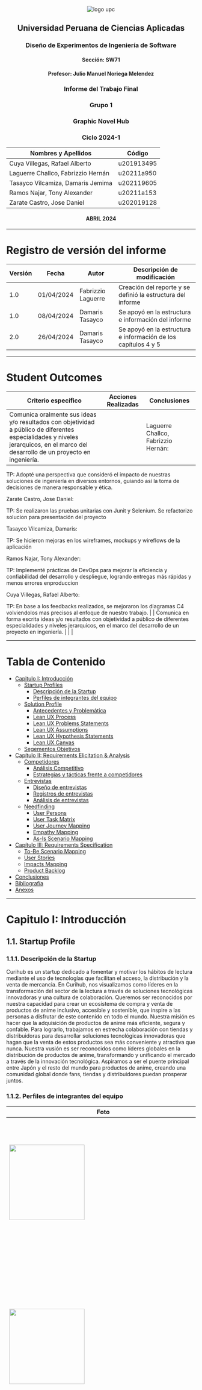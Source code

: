 <div align="center">

![logo upc](https://github.com/GraphicNovelHub/Report/blob/main/images/upc-logo.png?raw=true)

## Universidad Peruana de Ciencias Aplicadas

### Diseño de Experimentos de Ingeniería de Software

#### Sección: SW71

#### Profesor: Julio Manuel Noriega Melendez

### Informe del Trabajo Final

### Grupo 1

### Graphic Novel Hub

### Ciclo 2024-1

| Nombres y Apellidos               | Código     |
| --------------------------------- | ---------- |
| Cuya Villegas, Rafael Alberto     | u201913495 |
| Laguerre Challco, Fabrizzio Hernán| u20211a950 |
| Tasayco Vilcamiza, Damaris Jemima | u202119605 |
| Ramos Najar, Tony Alexander       | u20211a153 |
| Zarate Castro, Jose Daniel        | u202019128 |

#### ABRIL 2024

</div>

---

# Registro de versión del informe

| Versión | Fecha      | Autor                  | Descripción de modificación                                    |
| ------- | ---------- | ---------------------- | -------------------------------------------------------------- |
| 1.0     | 01/04/2024 | Fabrizzio Laguerre     |  Creación del reporte y se definió la estructura del informe   |
| 1.0     | 08/04/2024 | Damaris Tasayco        |    Se apoyó en la estructura e información del informe         |
| 2.0     | 26/04/2024 | Damaris Tasayco        | Se apoyó en la estructura e información de los capítulos 4 y 5 |

---

# Student Outcomes

| Criterio específico                                                                                                                                                                   | Acciones Realizadas                                                                                                                                                                                                                                                                                                                                                                                                                                                                                                                                                                                                                                                                                                                                                                                                                                                                                                                                                                                                                                                                                                                                                                                                                                                                                                                                                                                                                                                                                                                                                                                                                                                                                                                                                                                                                                                                                                                                                                                                                                                                                                                                                                                                                                                                                                                                                                                                                                                                                                                                                                                                                                                                                       | Conclusiones |
| ------------------------------------------------------------------------------------------------------------------------------------------------------------------------------------- |-----------------------------------------------------------------------------------------------------------------------------------------------------------------------------------------------------------------------------------------------------------------------------------------------------------------------------------------------------------------------------------------------------------------------------------------------------------------------------------------------------------------------------------------------------------------------------------------------------------------------------------------------------------------------------------------------------------------------------------------------------------------------------------------------------------------------------------------------------------------------------------------------------------------------------------------------------------------------------------------------------------------------------------------------------------------------------------------------------------------------------------------------------------------------------------------------------------------------------------------------------------------------------------------------------------------------------------------------------------------------------------------------------------------------------------------------------------------------------------------------------------------------------------------------------------------------------------------------------------------------------------------------------------------------------------------------------------------------------------------------------------------------------------------------------------------------------------------------------------------------------------------------------------------------------------------------------------------------------------------------------------------------------------------------------------------------------------------------------------------------------------------------------------------------------------------------------------------------------------------------------------------------------------------------------------------------------------------------------------------------------------------------------------------------------------------------------------------------------------------------------------------------------------------------------------------------------------------------------------------------------------------------------------------------------------------------------------| ------------ |
| Comunica oralmente sus ideas y/o resultados con objetividad a público de diferentes especialidades y niveles jerarquicos, en el marco del desarrollo de un proyecto en ingeniería.    |                                                                                                                                                                                                                                                                                                                                                                                                                                                                                                                                                                                                                            |      Laguerre Challco, Fabrizzio Hernán: 

TP: Adopté una perspectiva que consideró el impacto de nuestras soluciones de ingeniería en diversos entornos, guiando así la toma de decisiones de manera responsable y ética. 
 

 
Zarate Castro, Jose Daniel: 

TP: Se realizaron las pruebas unitarias con Junit y Selenium. Se refactorizo solucion para presentación del proyecto 

 

Tasayco Vilcamiza, Damaris: 

TP: Se hicieron mejoras en los wireframes, mockups y wireflows de la aplicación 
 

Ramos Najar, Tony Alexander: 

TP: Implementé prácticas de DevOps para mejorar la eficiencia y confiabilidad del desarrollo y despliegue, logrando entregas más rápidas y menos errores enproduccion 

 

Cuya Villegas, Rafael Alberto: 

TP: En base a los feedbacks realizados, se mejoraron los diagramas C4 volviendolos mas precisos al enfoque de nuestro trabajo.         |
| Comunica en forma escrita ideas y/o resultados con objetividad a público de diferentes especialidades y niveles jerarquicos, en el marco del desarrollo de un proyecto en ingeniería. |  |              |

---

# Tabla de Contenido

- [Capitulo I: Introducción](#capitulo-i-introducción)
  - [Startup Profiles](#11-startup-profile)
    - [Descripción de la Startup](#111-descripción-de-la-startup)
    - [Perfiles de integrantes del equipo](#112-perfiles-de-integrantes-del-equipo)
  - [Solution Profile](#12-solution-profile)
    - [Antecedentes y Problemática](#121-antecedentes-y-problemática)
    - [Lean UX Process](#122-lean-ux-process)
    - [Lean UX Problems Statements](#1221-lean-ux-problem-statements)
    - [Lean UX Assumptions](#1222-lean-ux-assumptions)
    - [Lean UX Hypothesis Statements](#1223-lean-ux-hypothesis-statements)
    - [Lean UX Canvas](#1224-lean-ux-canvas)
  - [Segementos Objetivos](#13-segementos-objetivos)
- [Capítulo II: Requirements Elicitation & Analysis](#capítulo-ii-requirements-elicitation--analysis)
  - [Competidores](#21-competidores)
    - [Análisis Competitivo](#211-análisis-competitivo)
    - [Estrategias y tácticas frente a competidores](#212-estrategias-y-tácticas-frente-a-competidores)
  - [Entrevistas](#22-entrevistas)
    - [Diseño de entrevistas](#221-diseño-de-entrevistas)
    - [Registros de entrevistas](#222-registro-de-entrevistas)
    - [Análisis de entrevistas](#223-análisis-de-entrevistas)
  - [Needfinding](#23-needfinding)
    - [User Persons](#231-user-personas)
    - [User Task Matrix](#232-user-task-matrix)
    - [User Journey Mapping](#233-user-journey-mapping)
    - [Empathy Mapping](#234-empathy-mapping)
    - [As-Is Scenario Mapping](#235-as-is-scenario-mapping)
- [Capítulo III: Requirements Specification](#capítulo-iii-requirements-specification)
  - [To-Be Scenario Mapping](#31-to-be-scenario-mapping)
  - [User Stories](#32-user-stories)
  - [Impacts Mapping](#33-impact-mapping)
  - [Product Backlog](#34-product-backlog)
- [Conclusiones](#conclusiones)
- [Bibliografía](#bibliografía)
- [Anexos](#anexos)

---

# Capitulo I: Introducción

## 1.1. Startup Profile

### 1.1.1. Descripción de la Startup

Curihub es un startup dedicado a fomentar y motivar los hábitos de lectura mediante el uso de tecnologías que facilitan el acceso, la distribución y la venta de mercancia.
En Curihub, nos visualizamos como líderes en la transformación del sector de la lectura a través de soluciones tecnológicas innovadoras y una cultura de colaboración. Queremos ser reconocidos por nuestra capacidad para crear un ecosistema de compra y venta de productos de anime inclusivo, accesible y sostenible, que inspire a las personas a disfrutar de este contenido en todo el mundo.
Nuestra misión es hacer que la adquisición de productos de anime más eficiente, segura y confable. Para lograrlo, trabajamos en estrecha colaboración con tiendas y distribuidoras para desarrollar soluciones tecnológicas innovadoras que hagan que la venta de estos productos sea más conveniente y atractiva que nunca.
Nuestra vusión es ser reconocidos como líderes globales en la distribución de productos de anime, transformando y unificando el mercado a través de la innovación tecnológica. Aspiramos a ser el puente principal entre Japón y el resto del mundo para productos de anime, creando una comunidad global donde fans, tiendas y distribuidores puedan prosperar juntos.

### 1.1.2. Perfiles de integrantes del equipo

| <div style="width:500px">Foto</div>                         | Descripción                                                                                                                                                                                                                                                                                                                                                                                                                                                                                                                                                                                                                                                                                                                                                                                                            |
| ----------------------------------------------------------- | ---------------------------------------------------------------------------------------------------------------------------------------------------------------------------------------------------------------------------------------------------------------------------------------------------------------------------------------------------------------------------------------------------------------------------------------------------------------------------------------------------------------------------------------------------------------------------------------------------------------------------------------------------------------------------------------------------------------------------------------------------------------------------------------------------------------------- |
| <img src="https://github.com/GraphicNovelHub/Report/blob/main/images/tony.jpeg?raw=true" width="200" height="200">   | Mi nombre es Tony Ramos, estoy cursando el 7mo ciclo de la carrera de Ingeniería de Software. Me considero hábil en el ámbito de la programación en los lenguajes, Python, Javascript, y últimamente estoy aprendiendo Angular. Con respeto a mi, me considero una persona responsable, con ganas de aprender y a superarme a mi mismo. |
| <img src="https://github.com/GraphicNovelHub/Report/blob/main/images/foto2.png?raw=true" width="200" height="200">   | Mi nombre es Damaris Tasayco Vilcamiza. Actualmente tengo 19 años, curso el 7mo ciclo de la carrera de Ing. Software. La carrera de Ingeniería de Software me permite aprender a encontrar mejoras y soluciones a todo aquello que incluya un software dentro de su sistema. Asimismo, nos ayuda a comprender, investigar y crear nuevos mecanismos y tecnologías para dar soluciones. Finalmente mi aporte en el grupo es brindar mis conocimientos e  ideas que sean necesarias para poder hacer un trabajo eficaz.  |
| <img src="https://github.com/GraphicNovelHub/Report/blob/main/images/Rafael.jpeg?raw=true" width="200" height="200">    |   Mi nombre es Rafael Alberto Cuya Villegas y tengo 22 años. Actualmente, estoy cursando la carrera de Ingeniería de Software y tengo una gran pasión por los deportes, especialmente el fútbol. Desde muy joven, me he sentido atraído por la tecnología y siempre he mostrado interés en diversos dispositivos electrónicos. Me considero una persona responsable, con habilidades para el trabajo en equipo, ya que creo firmemente que es fundamental para aprender de manera efectiva y alcanzar resultados óptimos. |
| <img src="https://github.com/GraphicNovelHub/Report/blob/main/images/fabrizzio.jpg?raw=true" width="200" height="200"> | Mi nombre es Fabrizzio Hernán Laguerre Challco, tengo 19 años, desde pequeño siempre he sentido un interés por aprender a usar ciertos dispositivos siendo uno de estos los más útiles que tenemos en la actualidad, las computadoras, por ello me esforzado en practicar y aprender ciertas habilidades en ofimática, edición de videos, programación y en aprender inglés, habilidades que puedo ofrecer para contribuir al grupo. |
| <img src="https://github.com/GraphicNovelHub/Report/blob/main/images/jose.jpeg?raw=true" width="200" height="200">  |  Mi nombre es Jose Daniel Zarate Castro y actualmente tengo 20 años. Soy un estudiante de Ingeniería de Software en el quinto ciclo de mi formación académica. Soy una persona muy orientada al trabajo en equipo y siempre estoy entusiasmado por colaborar y contribuir al máximo. Me considero un participante activo en cualquier proyecto o actividad que emprenda. Tengo una actitud empática hacia los demás y me esfuerzo por entender las necesidades y perspectivas de mis compañeros. En términos de conocimientos técnicos tengo conocimientos en Java, c# y Python.
 |

## 1.2. Solution Profile

### 1.2.1. Antecedentes y Problemática

**What?**<br>
La empresa se especializa en la distribución de una amplia gama de productos relacionados con el anime, incluyendo mangas, peluches, figuras coleccionables, ropa y más. Ofrece una plataforma web que facilita a tiendas y distribuidores la venta y compra de estos productos de manera segura, eficiente y rápida.


**When?**<br>
La operación de la empresa podría haber comenzado hace unos años, adaptándose y creciendo en respuesta a la creciente popularidad del anime y la cultura pop japonesa a nivel mundial. La plataforma web está disponible 24/7, ofreciendo actualizaciones constantes de inventario y nuevos lanzamientos.


**Where?**<br>
Los usuarios ya sean consumidores y distribuidores podrán utilizar nuestra aplicación en cualquier dispositivo que dispongan de acceso a internet, ya que contará con diseño responsivo. Por ende, está dirigida (principalmente) a los vendedores y compradores de productos de anime.


**Who?**<br>
La empresa atiende a un amplio espectro de clientes, desde tiendas especializadas en productos de anime y manga hasta grandes distribuidores y minoristas online que buscan ampliar su oferta de productos. También atrae a consumidores finales apasionados por el anime y la cultura pop japonesa.


**Why?**<br>
La empresa fue creada para solucionar varios desafíos en la industria del anime y manga, como la dificultad de acceso a un catálogo diverso y auténtico de productos fuera de Japón, la necesidad de una distribución más eficiente y segura, y la demanda de servicios personalizados para tiendas y distribuidores.


**How?**<br>
Mediante el desarrollo de una plataforma web intuitiva y segura, la empresa facilita el proceso de pedido, venta y distribución de productos de anime. La plataforma incluye funciones como gestión de inventario, procesamiento de pedidos en tiempo real, seguimiento de envíos, y soporte al cliente. La empresa asegura la autenticidad y calidad de los productos a través de asociaciones directas con proveedores y fabricantes en Japón.

**How much?**<br>
Los costos para los usuarios de la plataforma pueden variar. Podría incluir una tarifa de suscripción mensual o anual para los vendedores, además de una comisión sobre las ventas realizadas. Para los compradores, los precios de los productos estarían competitivamente establecidos, y los costos de envío se calculan en función del destino y el tamaño del pedido.

**Antecedentes:**<br>
La proliferación del anime y la cultura pop japonesa ha visto un aumento en la demanda mundial de productos relacionados. Sin embargo, muchas tiendas y distribuidores fuera de Japón enfrentan dificultades para acceder a un mercado diverso y obtener productos auténticos de manera eficiente y rentable. Además, la falsificación y la variabilidad en la calidad de los productos son problemas constantes en el mercado.

**Problemática a resolver:**<br>
Acceso limitado a productos auténticos y variados de anime fuera de Japón, ineficiencias en la cadena de suministro y distribución para tiendas y distribuidores internacionales.
Falta de una plataforma centralizada que ofrezca seguridad, eficiencia y rapidez en la transacción y distribución de productos de anime y la necesidad de un control de calidad confiable para combatir la proliferación de productos falsificados.

### 1.2.2. Lean UX Process

#### 1.2.2.1. Lean UX Problem Statements

**Problem Statement #1: Tiendas y distribuidoras de anime**<br>
En el dinámico mercado del anime y el manga, los dueños de tiendas y distribuidoras enfrentan múltiples desafíos para satisfacer la creciente demanda de productos auténticos y variados. Estos desafíos incluyen dificultades para acceder a un inventario amplio y diversificado, la gestión ineficiente de la cadena de suministro, y la constante amenaza de productos falsificados, lo que resulta en una experiencia de compra decepcionante para los consumidores finales y afecta la reputación de los vendedores. A esto se suma la complejidad de gestionar múltiples relaciones con proveedores y la presión de mantener una logística eficiente y coste-efectiva en un entorno de comercio electrónico globalizado. Estos problemas no solo limitan la capacidad de las tiendas y distribuidoras para expandir su alcance y mejorar su rentabilidad, sino que también comprometen su habilidad para proporcionar a los aficionados del anime acceso rápido y seguro a los productos que aman, obstaculizando el crecimiento general del mercado de anime y manga fuera de Japón.<br>
**¿Cómo atraer más clientes a las tiendas y distruibuidoras de anime haciendo uso de las nuevas tecnologías e innovaciones que existen en el mercado actual?**

**Problem Statement #2: Consumidores de contenido**<br>
Las personas que buscan consumir productos de anime a menudo se enfrentan a la difícil realidad de no tener acceso fácil al contenido a través de medios digitales. Además, en algunos casos no logran encontrar legalmente el contenido deseado, lo que las lleva a recurrir a distribuidores informales los cuáles no siempre ofrecen productos originales, lo que afecta directamente a los distribuidores formales.
De este modo, se detectó como factor crítico la falta de acceso fácil y legal a los productos a través de medios digitales que permitan a los consumidores seguir comprando productos que ellos consumen sin tener que recurrir a prácticas no éticas que perjudican la industria.<br>
**¿Cómo se puede aprovechar al máximo las nuevas tecnologías y herramientas disponibles en la actualidad para brindar facilidades para adquirir y adquirir estos productos que mejoren su experiencia en general?**

#### 1.2.2.2. Lean UX Assumptions

**Business Assumptions:**<br>
Creo que mis clientes necesitan acceder a una amplia variedad de mangas y productos de anime de manera conveniente y atractiva en la era digital. Estas necesidades se pueden resolver con una plataforma digital que facilite el acceso, distribución y publicación de contenidos de mangas y productos de anime. Mis clientes iniciales serán los amantes de los mangas y tiendas pequeñas que buscan llegar a un mercado más amplio a través de mi plataforma. El valor #1 que un cliente quiere obtener de mi servicio es acceso conveniente a una amplia variedad de contenido relevante y de calidad. El cliente también puede obtener beneficios adicionales como personalización del contenido, recomendaciones basadas en intereses individuales, y descuentos en forma de "bundles". <br>

El valor #1 que un cliente requiere de mi servicio es que puedan acceder al catálogo de productos de las tiendas y distruibuidoras de forma eficiente y segura, además de que les permita realizar las operaciones de compra y venta.<br>

El cliente también puede obtener estos beneficios adicionales: ahorrar tiempo en realizar el proceso de publicación de productos (al contar con una herramienta que lo gestiona de una manera más automatizada), una mejor experiencia por parte de los consumidores (al contar con una amplia variedad de contenido centralizado en una aplicación que le fomente a seguir comprando) y una mayor facilidad para realizar pagos por sus productos.

Voy a adquirir a mis clientes a través de publicidad en redes sociales como YouTube y Google Ads para alcanzar a los productores y consumidores de productos anime. Asimismo, buscaremos fidelizar a nuestros clientes para que empiecen a realizar marketing de boca a boca.

Haré dinero a través una tarifa de suscripción mensual o anual para los vendedores, además de una comisión sobre las ventas realizadas. Para los compradores, los precios de los productos estarían competitivamente establecidos, y los costos de envío se calculan en función del destino y el tamaño del pedido.

Mi competencia en el mercado serán las empresas ya establecidas que ofrezcan servicio de plataforma de comercio electrónico specializadas en productos de anime u otros.

Los venceremos debido a que brindaremos una experiencia de software que cumple con lo requerido para que sea una aplicación completa en su rubro y sea amigable con los dos usuarios que interactúan con ella.

Mis mayores riesgos de producto son fallas en el sistema de la aplicación web y que el cliente no lo considere una alternativa adecuada a sus necesidades.

Resolveremos esto a través de un buen proceso de desarrollo, apoyado en el diseño previo de la aplicación; así como la realización de entrevistas para conocer más a fondo la situación actual, que es lo que espera el usuario y que tan cómodo se encuentra con la propuesta que planteamos.

Sabremos que hemos tenido éxito cuando veamos uno de estos cambios en el comportamiento de nuestro cliente:

- Mayor satisfacción al saber que puede acceder fácilmente a una amplia variedad de clientes para realizar ventas.
- Motivación al saber que sus productos están siendo publicados en una plataforma que fomenta y brinda recomendaciones a clientes según sus gustos y preferencias.

**¿Qué otras suposiciones tenemos que, de probarse falsas, pueden causar que nuestro proyecto fracase?**<br>

- Los consumidores buscan utilizar medios más actuales para adquirir y consumir productos de anime.
- Los dueños de tiendas o distribuidoras no se sienten cómodos con los medios tradicionales de publicación. Asimismo, esperan en algún momento recibir un aumento de ventas y clientela.

**User Assumptions**<br>
**¿Quién es el usuario?**

- Las tiendas especializadas en productos de anime y manga hasta grandes distribuidores y minoristas online que buscan ampliar su oferta de productos.
- Consumidores finales apasionados por el anime y la cultura pop japonesa.

**¿Dónde encaja nuestro producto? ¿En su trabajo o en su vida?**<br>
En el caso de los consumidores, la utilización de la plataforma se da cuándo están buscando realizar una actividad de ocio. Por ende, el producto será utilizado en su vida cotidiana.

En el caso de los autores, el uso de la plataforma se da cuándo estan buscando aumentar sus ventas dentro de su trabajo. No obstante, para fines prácticos, se considerará que nuestro producto será utilizado en el desarrollo de sus actividades de trabajo.

**¿Qué problemas tiene nuestro producto y cómo se pueden resolver?**<br>
Problemas:

- Que la herramienta no resulte atractiva para los consumidores y distribuidores, ya que sin ambas partes no se podría generar suficiente contenido y monetización para mantener el negocio en funcionamiento.
- Que los consumidores no encuentren interesante nuestra propuesta y prefieran conservar o mantener la forma en la que consumían contenido hasta el momento.
  Solución:
- Realizar un buen diseño de entrevistas para que esta sea realizada de la mejor manera posible y entender qué es lo que espera encontrar los dos tipos de usuario y cómo debería ser su experiencia de usuario al emplear la aplicación.
- Obtener información de la competencia y analizarla para establecer un estándar de qué características necesitamos desarrollar para nuestro producto.

**¿Cuándo y cómo es usado nuestro producto?**<br>
Nuestro producto de software será utilizado cuando el distribuidor decida publicar su catálogo de productes y busque aumentar su npumero de ventas y clientes.

También, cuando el lector decida acceder a consumir diversas obras publicadas en una misma plataforma.

Finalmente, nuestro producto será utilizado por medio de una aplicación web que cuente con diseño responsivo y les permita a nuestros usuarios desarrollar cómodamente todas las operaciones que requiera independientemente del tamaño de la pantalla de su dispositivo.

**¿Qué características son importantes?**

- Realizar operaciones de creación, visualización y edición de los productos que el distribuidor publique.
- Permitir a las distribuidoras crear blog post para que puedan recibir comentarios, peticiones y calificaciones a sus productos por parte de los usuarios.
- Facilitar al consumidor la búsqueda de productos según la tienda, categoría y precio de este.

**¿Cómo debe verse y comportarse nuestro producto?**

- La interfaz de usuario (UI) de nuestra aplicación debe de ser moderna, llamativa y coherente con nuestro rubro de lectura.
- La experiencia de usuario (UX) de nuestra aplicación debe de priorizar la navegación sencilla e intuitiva a través de los diferentes apartados de la aplicación.
- El servicio debe de estar disponible en todo momento (24/7).

#### 1.2.2.3. Lean UX Hypothesis Statements

**Creemos que** sí ofrecemos una plataforma para la publicación de productos como mangas y novelas ligeras asiáticas (principalmente), aumentará el interés del público en estas formas de entretenimiento. **Sabremos que** estamos en lo cierto **cuando** se observa un aumento en el número de usuarios que visitan y utilizan nuestro sitio web regularmente.

**Creemos que**, si permitimos que las tiendas publiquen sus productos en nuestro sitio web, aumentará la diversidad de contenido y atraerá a una audiencia más amplia. **Sabremos que** estamos en lo cierto **cuando** recibamos comentarios positivos de compras satisfactorias, indicando que nuestro sitio web ha sido útil para adquirir sus productos y obtener ventas.

**Creemos que**, si proporcionamos herramientas y recursos por medio de blog posts para que los compradores puedan comentar y calificar productos o tiendas, podrán mejorar su imagen de las tiendas y dar mayor seguridad al comprar. **Sabremos que** estamos en lo cierto **cuando** veamos un aumento en la cantidad y calidad de productos publicadas en nuestro sitio web.

**Creemos que** sí ofrecemos una experiencia de usuario fácil de usar y una interfaz de alta calidad, los consumidores estarán más inclinados a usar nuestro sitio web como su fuente principal para adquirir mangas, peluchas y mercancia de sus animes favoritos. **Sabremos que** estamos en lo cierto **cuando** las tiendas que publicaron sus productos en nuestro sitio web comienzan a ser recibir mayores reseñas y compras.

#### 1.2.2.4. Lean UX Canvas

<div align="center">

![leanux.jpg]()

</div>

## 1.3. Segmentos Objetivos

**Distribuidores de anime:** Personas, tiendas o distribuidoras que se dediquen a la produccion y venta de estos productos.

**Consumidores de contenido:** Personas que disfrutan de leer mangas o comprar productos de sus animes y buscan una plataforma en línea para adquirir estos de forma rápida, sencilla y segura.

# Capítulo II: Requirements Elicitation & Analysis

## 2.1. Competidores

- **Crunchyroll**: Es el destino principal para los aficionados al anime y el manga, ofreciendo una vasta biblioteca de series animadas, películas y mangas. Con más de 1000 títulos disponibles, se presenta como el líder global en streaming de anime, ofreciendo contenido tanto clásico como estrenos simultáneos con Japón en más de 200 países. La plataforma no solo se limita al streaming de video, sino que también proporciona acceso a una selección de mangas digitales, convirtiéndose en un sitio integral para los fanáticos del género. Su interfaz es intuitiva, permitiendo a los usuarios navegar fácilmente entre categorías de género, temporadas, y popularidad, además de contar con opciones de membresía gratuita con anuncios o premium sin anuncios y con acceso a estrenos.
- **ComiXology**: Se posiciona como una cadena de tiendas líder en la distribución de productos culturales y electrónicos, originaria de Francia pero con presencia en varios países europeos y en otros continentes. Su catálogo incluye libros, cómics, mangas, música, películas, videojuegos, hardware y productos tecnológicos. Reconocida por su compromiso con la cultura, Fnac organiza regularmente eventos, firmas de libros y conciertos, fomentando un fuerte sentido de comunidad entre sus clientes. La experiencia de compra en Fnac es ampliamente valorada por los consumidores debido a su enfoque experto y personalizado, ofreciendo no solo productos sino también asesoramiento y recomendaciones. La tienda en línea de Fnac complementa sus locales físicos, proporcionando una experiencia de compra cómoda y accesible desde cualquier lugar.
- **Fnac**: Es una plataforma digital líder en la distribución de cómics, novelas gráficas y mangas, ofreciendo un catálogo extenso que abarca desde los grandes editores como Marvel, DC Comics, Image, y más, hasta editoriales independientes. Fundada en 2007 y adquirida por Amazon en 2014, Comixology ha revolucionado la manera en que los aficionados leen cómics, introduciendo el innovador sistema de lectura Guided View, que optimiza la experiencia de lectura en dispositivos móviles y tabletas. Con una interfaz amigable y una función de búsqueda eficiente, los usuarios pueden explorar fácilmente por género, editor, o popularidad. Además, Comixology ofrece una opción de suscripción, Comixology Unlimited, que brinda acceso ilimitado a una vasta selección de títulos por una tarifa mensual, haciendo de ella una plataforma atractiva tanto para nuevos lectores como para coleccionistas veteranos.

### 2.1.1. Análisis Competitivo

<div align="center">

![Alt text](https://github.com/GraphicNovelHub/Report/blob/main/images/analisis1.png?raw=true)
![Alt text](https://github.com/GraphicNovelHub/Report/blob/main/images/analisis2.png?raw=true)
![Alt text](https://github.com/GraphicNovelHub/Report/blob/main/images/analisis3.png?raw=true)
![Alt text](https://github.com/GraphicNovelHub/Report/blob/main/images/analisis4.png?raw=true)
![Alt text](https://github.com/GraphicNovelHub/Report/blob/main/images/analisis4.png?raw=true)
![Alt text](https://github.com/GraphicNovelHub/Report/blob/main/images/analisis6.png?raw=true)
![Alt text](https://github.com/GraphicNovelHub/Report/blob/main/images/analisis7.png?raw=true)

</div>

### 2.1.2. Estrategias y tácticas frente a competidores

- Asegurar la calidad del contenido: Los fanfics que pongamos a disposición contarán con traducciones y de alta calidad. Dado que la calidad del contenido es fundamental, nos esforzamos para evitar que los lectores se sientan decepcionados y así poder asegurar su fidelidad
- Fomentar la creación de una comunidad: Facilitar un espacio de discusión, ya sea un foro o una sección de interacción, para que los lectores interactúen entre si y con los escritores representen una excelente forma de establecer una comunidad. Los lectores puedan debatir sus opiniones y compartir recomendaciones.
- Estrategias de Marketing: Implementar una estrategia de promoción que incluirá publicidad en línea, campañas en redes sociales y realizar eventos para los usuarios, realizar colaboraciones con otros sitios web similares.
- Ofrecer una experiencia de usuario atractivo: Diseñar una página web de fácil uso con una interfaz de usuario intuitiva para el usuario. Además, consideramos la implementación de funciones como búsquedas avanzadas y opciones de filtrado de títulos para facilitar al usuario.
- Proporcionar contenido exclusivo: la oferta de contenido exclusivo, como ver los capítulos adelantados, con la finalidad de atraer a los lectores y mantenerlos comprometidos con la plataforma.

## 2.2. Entrevistas

### 2.2.1. Diseño de entrevistas

**:**

Preguntas introductorias:

- ¿Cuál es su nombre completo y cuántos años tiene? Además, ¿en qué distrito se encuentra actualmente?
- ¿A qué se dedica actualmente?
- 
- 
- 

Preguntas principales:

- 
- 



**Para Consumidores de contenido:**

Preguntas introductorias:

- ¿Cuál es su nombre completo y cuántos años tiene? Además, ¿en qué distrito se encuentra actualmente?
- ¿A qué se dedica actualmente?
- ¿Cuáles son los dispositivos que utiliza principalmente?
- ¿Eres apasionado por la lectura?
- ¿Que es lo que te gusta leer (Libros, historietas, cómics, mangas)?
  
Preguntas principales:

- ¿Qué géneros de manga prefieres y por qué?
- ¿Sigues a autores específicos? ¿Cuáles son tus favoritos?
- ¿Prefieres comprar mangas en formato físico o digital? ¿Por qué?
- ¿Alguna vez tuviste alguna dificultad para adquirir un manga en formato físico?
- ¿También compras mercancia de tus mangas preferidos?
- ¿Cómo decides qué manga comprar? ¿Qué factores influyen en tu decisión?
- ¿Qué esperas de una tienda de mangas, ya sea en línea o física?


### 2.2.2. Registro de entrevistas

_Lector_

Nombre completo: Anapaula Diaz

Edad: 21 años

Distrito: Cercado de lima

[Ver entrevista](https://youtu.be/1VlRfYxsuVA)

![Alt text](image-10.png)



Nombre completo: Eduardo Arenas

Edad: 22 años

Distrito: Cercado de lima

[Ver entrevista](https://youtu.be/f3VZy_-7u8k)
![Alt text](image-18.png)



### 2.2.3. Análisis de entrevistas

- Consumidores de contenido:

Hemos realizado entrevistas a los consumidores de contenido para recopilar información sobre sus experiencias previas al intentar comprar mangas, así como sus gustos y preferencias entre los mangas y sus autores. Durante este proceso, hemos identificado una serie de dificultades que enfrentan al comprar mangas. En primer lugar, hemos observado que existe una escasez de tiendas y una limitada variedad de opciones disponibles. Además, se ha destacado una preferencia general por el formato digital sobre el físico entre los consumidores encuestados. También hemos registrado problemas recurrentes durante el proceso de compra, lo que indica una experiencia insatisfactoria para muchos consumidores. Por último, hemos notado que el género del manga influye significativamente en las decisiones de compra de los consumidores de contenido.



- Escritores:



## 2.3. Needfinding

### 2.3.1. User Personas

![Alt text](https://github.com/GraphicNovelHub/Report/blob/main/images/Silvia%20Romina%20Vargas%20Bustamante%20(1).png)

![Alt text](https://github.com/GraphicNovelHub/Report/blob/main/images/Roberto%20Luis%20Domingo%20Palomino.png)

### 2.3.2. User Task Matrix



<div align="center>

_Consumidores de contenido_

![Alt text](https://github.com/GraphicNovelHub/Report/blob/main/images/taskmatrixconsumidor.png)

_Distribuidores de contenido_

![Alt text](https://github.com/GraphicNovelHub/Report/blob/main/images/taskmatrixdistribuidor.png)

</div>

_Consumidores de contenido_

<div align="center">

![Alt text](https://github.com/GraphicNovelHub/Report/blob/main/images/taskmatrixconsumidor.png?raw=true)

</div>

### 2.3.3 User Journey Mapping

_Distribuidores de contenido_

<div align="center">

![Alt text](https://github.com/Programadores-de-lavadoras/Report/raw/develop/image-2.png?raw=true)

</div>

_Consumidores de contenido_

<div align="center">

![Alt text](https://github.com/Programadores-de-lavadoras/Report/raw/develop/image-3.png?raw=true)

</div>

### 2.3.4. Empathy Mapping

_Distribuidores de contenido_

<div align="center">

![Alt text](https://github.com/Programadores-de-lavadoras/Report/raw/develop/image-4.png?raw=true)

</div>

_Consumidores de contenido_

<div align="center">

![Alt-text](https://github.com/GraphicNovelHub/Report/blob/main/images/empathy.jpg?raw=true)

</div>

### 2.3.5 As-Is Scenario Mapping

_Distribuidores de contenido_

<div align="center">

![distribuidorcurihub](https://github.com/Programadores-de-lavadoras/Report/raw/develop/image-6.png)

</div>

_Consumidores de contenido_

<div align="center">

![consumidorcurihub](https://github.com/Programadores-de-lavadoras/Report/raw/develop/image-7.png)
  
</div>

# Capítulo III: Requirements Specification

## 3.1. To-Be Scenario Mapping

Distribuidores de contenido

![To-BE Scenario Mapping](images/TOBE-Distribuidores.png)

Lector de contenido

![To-Be Scenario Mapping](images/TOBE-Lectores.png)

## 3.2. User Stories

|**Epic/Story**|**Título**|**Descripción**|**Criterios de Aceptación**|**Relacionado con (Epic ID)**|
| :-: | :-: | :-: | :-: | :-: |
| EPIC-001        | Plataforma de Comercio Electrónico para Anime y Manga | Como propietario de una tienda de anime, quiero tener una plataforma digital que me permita publicar y vender mi inventario de manera eficiente para llegar a un mercado más amplio y aumentar mis ventas. | - La plataforma permite a los propietarios de tiendas registrar sus cuentas. <br> - Los propietarios de tiendas pueden cargar y gestionar su inventario de productos. <br> - Los usuarios pueden buscar y comprar productos fácilmente. | -                        |
| EPIC-002        | Experiencia de Usuario Enriquecida     | Como usuario final apasionado por el anime, quiero una experiencia de usuario en la plataforma que sea atractiva y fácil de usar, con funciones como recomendaciones personalizadas y una navegación intuitiva. | - La plataforma presenta una interfaz de usuario atractiva y fácil de navegar. <br> - Los usuarios reciben recomendaciones personalizadas según sus preferencias. | -                        |
| HU-01           | Registro y Creación de Perfil           | Como usuario de la plataforma, quiero poder registrarme y crear un perfil para acceder a todas las funcionalidades, como buscar y comprar productos.                           | - Los usuarios pueden registrarse en la plataforma proporcionando información básica. <br> - Los usuarios pueden crear y editar sus perfiles. | EPIC-001                 |
| HU-02           | Publicación de Productos                | Como propietario de una tienda, quiero poder publicar mis productos en la plataforma de manera fácil y rápida, incluyendo imágenes, descripciones y precios.                   | - Los propietarios de tiendas pueden agregar nuevos productos con imágenes, descripciones y precios. | EPIC-001                 |
| HU-03           | Búsqueda y Filtros de Productos         | Como consumidor, quiero poder buscar y filtrar productos por tienda, categoría y precio para encontrar rápidamente lo que estoy buscando.                                         | - Los usuarios pueden buscar productos por tienda, categoría y precio. <br> - Los usuarios pueden aplicar filtros para refinar los resultados de búsqueda. | EPIC-001                 |
| HU-04           | Gestión de Carrito de Compras           | Como usuario, quiero poder agregar productos a mi carrito de compras, editar la cantidad y proceder al pago de manera segura y confiable.                                           | - Los usuarios pueden agregar productos al carrito de compras y editar la cantidad. <br> - Los usuarios pueden proceder al pago de forma segura. | EPIC-001                 |
| HU-05           | Interacción con la Comunidad            | Como propietario de una tienda, quiero poder interactuar con los clientes a través de publicaciones de blog, recibir comentarios y calificaciones para mejorar mis productos y servicios. | - Los propietarios de tiendas pueden publicar entradas de blog y recibir comentarios. <br> - Los usuarios pueden dejar comentarios y calificaciones en los productos. | EPIC-001                 |
| HU-06           | Personalización de Contenido           | Como usuario, quiero recibir recomendaciones personalizadas de productos basadas en mis intereses y compras anteriores para descubrir nuevas obras de anime y manga.                | - Los usuarios reciben recomendaciones personalizadas según sus intereses y compras anteriores. | EPIC-002                 |
| HU-07           | Gestión de Pedidos y Envíos            | Como propietario de una tienda, quiero poder gestionar fácilmente los pedidos recibidos, procesarlos y coordinar los envíos de manera eficiente para garantizar una experiencia de compra satisfactoria para mis clientes. | - Los propietarios de tiendas pueden ver y gestionar los pedidos recibidos. <br> - Los propietarios de tiendas pueden coordinar los envíos de manera eficiente. | EPIC-001                 |
| HU-08           | Soporte y Atención al Cliente          | Como usuario, quiero contar con un servicio de atención al cliente accesible y receptivo que resuelva mis dudas, problemas o reclamos de manera oportuna y efectiva.                | - Los usuarios pueden acceder a un servicio de atención al cliente a través de diferentes canales (chat en vivo, correo electrónico, etc.). <br> - El servicio de atención al cliente responde a las consultas de manera oportuna y efectiva. | EPIC-002                 |


## 3.3. Impact Mapping

Distribuidores de contenido

![Impact Mapping](images/impact-mapping-distribuidores.png)

Lector de contenido

![Impact Mapping](images/impact-mapping-lectores.png)

## 3.4. Product Backlog

|**#Orden**|**User Story Id**|**Título**|**Descripción**|**Story Points (1 / 2 / 3 / 5 / 8)**|
|----------|-----------------|----------|---------------|---------------------------------------|
|   1      |    HU-01        | Registro y Creación de Perfil | Como usuario de la plataforma, quiero poder registrarme y crear un perfil para acceder a todas las funcionalidades, como buscar y comprar productos. | 3 |
|   2      |    HU-02        | Publicación de Productos | Como propietario de una tienda, quiero poder publicar mis productos en la plataforma de manera fácil y rápida, incluyendo imágenes, descripciones y precios. | 8 |
|   3      |    HU-03        | Búsqueda y Filtros de Productos | Como consumidor, quiero poder buscar y filtrar productos por tienda, categoría y precio para encontrar rápidamente lo que estoy buscando. | 5 |
|   4      |    HU-04        | Gestión de Carrito de Compras | Como usuario, quiero poder agregar productos a mi carrito de compras, editar la cantidad y proceder al pago de manera segura y confiable. | 5 |
|   5      |    HU-05        | Interacción con la Comunidad | Como propietario de una tienda, quiero poder interactuar con los clientes a través de publicaciones de blog, recibir comentarios y calificaciones para mejorar mis productos y servicios. | 3 |
|   6      |    HU-06        | Personalización de Contenido | Como usuario, quiero recibir recomendaciones personalizadas de productos basadas en mis intereses y compras anteriores para descubrir nuevas obras de anime y manga. | 5 |
|   7      |    HU-07        | Gestión de Pedidos y Envíos | Como propietario de una tienda, quiero poder gestionar fácilmente los pedidos recibidos, procesarlos y coordinar los envíos de manera eficiente para garantizar una experiencia de compra satisfactoria para mis clientes. | 8 |
|   8      |    HU-08        | Soporte y Atención al Cliente | Como usuario, quiero contar con un servicio de atención al cliente accesible y receptivo que resuelva mis dudas, problemas o reclamos de manera oportuna y efectiva. | 3 |

# Capítulo IV: Product Design

## 4.1. Style Guidelines

### 4.1.1. General Style Guidelines


Para el branding que utilizaremos para nuestro servicio (Curihub), será el siguiente modelo:

<div align="center">

![logocurihub](https://github.com/GraphicNovelHub/Report/blob/main/images/logocurihub.png?raw=true)

</div>

#### Typography

Se optó por utilizar la tipografía "Inter", debido a que es simple, fácil de leer y está diseñada para ayudar con la legibilidad de letras minúsculas y mayúsculas para el lector. (Google fonts, s.f.).

#### Colors

Brand Colors:

<div align="center">

![colorcurihub](https://github.com/GraphicNovelHub/Report/blob/main/images/Colors.jpg?raw=true)

</div>

Para el resto de colores de los aspectos básicos de la aplicación, se utilizará la siguiente paleta de colores:

<div align="center">

![colorappcurihub](https://github.com/Programadores-de-lavadoras/Report/raw/develop/images/paleta_colores.png)

</div>

#### Spacing

Para el uso de espaciado en nuestra aplicación, usaremos multiplos de 8 en un rango amplio para poder tener a nuestra disposición distintos tamaños para los elementos según sea requerido.

<div align="center">

![spacingcurihub](https://github.com/Programadores-de-lavadoras/Report/raw/develop/images/spacing.png)

</div>

#### Tono de Comunicación y Lenguaje Aplicado


Al tener como segmento objetivo a jóvenes (en su mayoría) y adultos lectores y/o escritores de fanfics, en un rango de entre 18 y 40 años, hemos optado por utilizar un tono divertido, casual, respetuoso y sereno para que estos puedan sentir que están en una aplicación juvenil, remarcando la energía y emoción al momento de leer sus historias favoritas.



### 4.1.2. Web Style Guidelines

Uno de los aspectos más importantes en el desarrollo web es el uso correcto del responsive design para que la aplicación se visualice perfectamente sin importar el tamaño de la pantalla o dispositivo.

Por esta razón, se decidió realizar el desarrollo de nuestra solución tomando en cuenta los siguientes breakpoints para que el responsive design se muestre correctamente:

<div align="center">

| Breakpoint prefix | Minimum width |
|:-----------------:|:-------------:|
| sm                | 640px         |
| Md                | 768px         |
| L                 | 1024px        |
| xl                | 1280px        |
| 2xl               | 1536px        |

</div>

Con respecto a los estándares visuales, se utilizarán los mismos elementos presentados en la sección anterior para lograr uniformidad en todo el uso de nuestra aplicación. Igualmente, las medidas y propiedades presentadas son escalables, manejables y compatibles con el desarrollo de responsive design.

### 4.1.3. Mobile Style Guidelines


#### 4.1.3.1. iOS Mobile Style Guidelines


#### 4.1.3.2. Android Mobile Style Guidelines


## 4.2. Information Architecture


### 4.2.1. Organization Systems

El área de diseño de nuestra startup decidió enfocarse principalmente en la facilidad o satisfacción que el usuario tendrá al usar nuestra aplicación. Todos los elementos de diseño que hemos utilizado como las paletas de colores, imágenes e íconos, han seguido una tendencia minimalista con el fin de no exponer a los usuarios con tanta información.

En el caso del landing page de nuestra aplicación nos hemos basado en el sistema de organización jerárquica (o “Visual hierarchy”, en inglés). La razón de esta elección es debido al impacto positivo que una página bien distribuida según tamaños, espacios y colores brinda al usuario. Por ejemplo, en la primera vista del landing page se añadirán elementos de tamaños grandes y con colores únicos (como el botón call to action), para captar la atención del visitante. Asimismo, mientras se hace scroll down por la página los tamaños se verán reducidos.

Por otro lado, cuando el usuario entre a la aplicación web en sí, utilizaremos un sistema de organización matricial (en inglés, “Matrix”). Este sistema, a diferencia del jerárquico, es un poco más complejo para el usuario porque está diseñado para que el usuario tome el control de su navegación (tubik, 2017). Sin embargo, al ser una aplicación basada en la lectura y/o escritura fanfics, es necesario dividir las secciones de esta manera para que se pueda tener mejor organizado lo que ofrecemos.

En nuestra aplicación se aplican los cuatro esquemas de categorización de contenido, mediante un sistema de filtros para buscar contenido. Se podrá rotar entre el Alphabetical, Chronological, Topic y Audience schemes.

### 4.2.2. Labeling Systems

Será realizado de tal forma que las palabras utilizadas sean simples y fáciles de entender. Las etiquetas en la aplicación tendrán un máximo de cuatro palabras.

Esto se verá reflejado cuando hagamos la presentación del landing page y web application, de manera que sea más sencillo entender este concepto y cómo buscamos realizarlo.

### 4.2.3. SEO Tags and Meta Tags

Title: Curihub

Description: Registrate y descubre las mejores historias de tus personajes favoritos. ¡ Adéntrate en Curihub !

Keywords: Fanfic, Fanfiction, Lectura, Novelas, Escritura.

Author: Curihub

### 4.2.4. Searching Systems

Se optó por implementar una interfaz que resalte los botones e información principal para llamar la atención de los usuarios más emocionales e invitarlos a entrar en nuestra aplicación. Sin embargo, para los usuarios racionales, se ha brindado información más detallada para que puedan tomar la decisión de utilizar nuestro producto.

Es por estas razones que disponemos de los botones “call to action” que permiten llevar al usuario al registro para empezar a hacer uso de la aplicación. Se han posicionado al inicio y al final del landing page.

Con respecto a la aplicación, vamos a resaltar los subtítulos más importantes que dividen las funcionalidades de esta, para que a los usuarios se les facilite encontrar lo que buscan.

### 4.2.5. Navigation Systems

Se buscará priorizar fluidez a través de todo el contenido de nuestra landing page y aplicación web, con la capacidad de encontrar toda la información necesaria.

De esta manera, el usuario no se sentirá frustrado o confundido por una mala organización de la información.

En consecuencia, todo el diseño trabajado para nuestro proyecto, será enfocado en cumplir estas reglas establecidas.

## 4.3. Landing Page UI Design

### 4.3.1. Landing Page Wireframe

### 4.3.2. Landing Page Mock-up

## 4.4. Mobile Applications UX/UI Design

### 4.4.1. Mobile Applications Wireframes

### 4.4.2. Mobile Applications Wireflow Diagrams

### 4.4.3. Mobile Applications Mock-ups

### 4.4.4. Mobile Applications User Flow Diagrams

## 4.5. Mobile Applications Prototyping

### 4.5.1. Android Mobile Applications Prototyping

### 4.5.2. iOS Mobile Applications Prototyping

## 4.6. Web Applications UX/UI Design

### 4.6.1. Web Applications Wireframes

### 4.6.2. Web Applications Wireflow Diagrams

### 4.6.3. Web Applications Mock-ups

### 4.6.4. Web Applications User Flow Diagrams

## 4.7. Web Applications Prototyping

## 4.8. Domain-Driven Software Architecture

Para esta sección hemos empleado los principios de Domain-Driven Design (DDD) en conjunto con el modelo de visualización de la arquitectura de software C4 (Context, container, components and code).

#### Herramientas del domain-driven design:

A continuación, se muestran los principales ejemplos del uso de las herramientas de DDD aplicados a nuestro dominio, tales como el Storytelling, Event Storming, Domain message flow modeling y Bounded context canvas.

#### Storytelling:

##### Publishing a literary product:

<div align="center">

![publishingcurihub](https://github.com/Programadores-de-lavadoras/Report/raw/develop/images/st1.png)

</div>

##### Looking for a literary product:

<div align="center">

![lookingcurihub](https://github.com/Programadores-de-lavadoras/Report/raw/develop/images/st2.png)

</div>

##### Reading a literary product

<div align="center">

![readingcurihub](https://github.com/Programadores-de-lavadoras/Report/raw/develop/images/st3.png)

</div>

#### Event Storming:

##### Leyenda:

<div align="center">

![elementscurihub](https://github.com/GraphicNovelHub/Report/blob/main/images/Leyenda.jpg?raw=true)
  
</div>

##### Publicación de productos literarios:

<div align="center">

![elementscurihub](https://github.com/Programadores-de-lavadoras/Report/raw/develop/images/e2.png?raw=true)
  
</div>

##### Visualización de productos literarios:

<div align="center">

![elementscurihub](https://github.com/Programadores-de-lavadoras/Report/raw/develop/images/e3.png?raw=true)
  
</div>

##### Lectura de productos literarios:

<div align="center">

![elementscurihub](https://github.com/Programadores-de-lavadoras/Report/raw/develop/images/e4.png?raw=true)
  
</div>

#### Domain Message Flow Modeling:

##### Elementos:

<div align="center">

![elementscurihub](https://github.com/Programadores-de-lavadoras/Report/raw/develop/images/dm1.png)
  
</div>

##### Escenario:

Publicación de un producto literario nuevo

<div align="center">

![elementscurihub](https://github.com/Programadores-de-lavadoras/Report/raw/develop/images/dm2.png)
  
</div>

#### Bounded Context Canvas:

##### Leyenda de colaboradores:

<div align="center">

![leyendcurihub](https://github.com/Programadores-de-lavadoras/Report/raw/develop/images/c1.png)
  
</div>

##### Publicación de un producto literario:

<div align="center">

![publicationcurihub](https://github.com/Programadores-de-lavadoras/Report/raw/develop/images/c2.png)
  
</div>

En esta sección se especifican los Ubiquitous Language para cada subdominio del negocio. Sin embargo, no es necesario especificarlo para todos ya que el negocio no presenta términos complejos, sino palabras claves conocidas por todos los involucrados.

### 4.8.1. Software Architecture Context Diagram

Este diagrama corresponde al diagrama de contextos del modelo C4. En él se detalla los principales usuarios, nuestro sistema y los sistemas externos que emplearemos. Asimismo, se muestra la relación entre cada elemento.

<div align="center">

![softwarearchitecturecurihub](https://github.com/Programadores-de-lavadoras/Report/raw/develop/images/context_d.png)
  
</div>

#### Landscape Diagram:

<div align="center">

![landscapecurihub](https://github.com/Programadores-de-lavadoras/Report/raw/develop/images/landscape.png)
  
</div>

### 4.8.2. Software Architecture Container Diagrams

Este diagrama corresponde al diagrama de contenedores del modelo C4. Aquí se especifican los contenedores y bounded context que conforman nuestro sistema Read-R, tomando elementos como el Landing, el Api Rest, la base de datos, etc. Y detalla en qué contexto están relacionados los sistemas externos con nuestro sistema de software.

<div align="center">

![containercurihub](https://github.com/Programadores-de-lavadoras/Report/raw/develop/images/container_d.png)
  
</div>

### 4.8.3. Software Architecture Components Diagrams

Estos diagramas corresponden a los diagramas de componentes del modelo C4. Aquí se detalla mucho más cada bounded context que conforma nuestro software Read-R, mostrando sus componentes y la relación entre ellos.

#### Account Context:

<div align="center">

![accountcontextcurihub](https://github.com/Programadores-de-lavadoras/Report/raw/develop/images/component1.png)
  
</div>

#### Visualization Context:

<div align="center">

![visualizationcontextcurihub](https://github.com/Programadores-de-lavadoras/Report/raw/develop/images/component2.png)
  
</div>

#### Publishing Context:

<div align="center">

![publishingcontextcurihub](https://github.com/Programadores-de-lavadoras/Report/raw/develop/images/component3.png)
  
</div>

#### Reading Context:

<div align="center">

![readingcontextcurihub](https://github.com/Programadores-de-lavadoras/Report/raw/develop/images/component4.png)
  
</div>

#### Payment Context:

<div align="center">

![paymentcontextcurihub](https://github.com/Programadores-de-lavadoras/Report/raw/develop/images/component5.png)
  
</div>

## 4.9. Software Object-Oriented Design

### 4.9.1. Class Diagrams

<div align="center">

![classdiagramscurihub](https://github.com/Programadores-de-lavadoras/Report/raw/develop/images/class_d.png)
  
</div>

### 4.9.2. Class Dictionary

<div align="center">

|          Plan         |                                                                |
|:---------------------:|:--------------------------------------------------------------:|
| Atributo              | Descripción                                                    |
| - name: String        | El nombre que recibe el plan (ej. Entry Readr o Expert Readr). |
| - description: String | La descripción sobre el plan elaborado                         |


|        PlanPrice       |                                                                                                                                                 |
|:----------------------:|:-----------------------------------------------------------------------------------------------------------------------------------------------:|
| Atributo               | Descripción                                                                                                                                     |
| - frequency: Frequency | Un objeto de la clase Frequency que encapsula la lógica que abarca la frecuencia en la que es vigente el Plan.                                  |
| - price: Money         | Un objeto de la clase Price que encapsula la lógica que abarca un  valor monetario. Incluye la referencia al currency y valor  correspondiente. |

|              PlanDiscount             |                                                                           |
|:-------------------------------------:|:-------------------------------------------------------------------------:|
| Atributo                              | Descripción                                                               |
| - percentApplied: float               | El valor del porcentaje de descuento que se aplica al precio del plan.    |
| - maxAmountOfUsages: int              | Un entero que permite conocer cuántos usos como máximo tiene el descuento |
| - amountOfUsages: int                 | Un entero que indica cuántas veces ha sido utilizado el descuento.        |
| Método                                | Descripción                                                               |
| + isAvailable(): boolean              | Un método que permite determinar si el descuento está disponible.         |
| + decreaseUsages(quantity: int): void | Un método que permite decrementar la cantidad de usos del descuento.      |
| + increaseUsages(quantity: int): void | Un método que permite incrementar la cantidad de usos del descuento.      |

|     FeatureActivatable     |                                                                                                                                     |
|:--------------------------:|:-----------------------------------------------------------------------------------------------------------------------------------:|
| Atributo                   | Descripción                                                                                                                         |
| - value: boolean           | Un boolean que permite conocer si la feature está activa o no.                                                                      |
| Método                     | Descripción                                                                                                                         |
| + getDescription(): String | Retorna la descripción del feature. En este caso, se planteó como FeatureActivatable el disponer de acceso ilimitado al contenido.  |

| FeatureSingleAccountableValue |                                                                                                                                                                                 |
|:-----------------------------:|:-------------------------------------------------------------------------------------------------------------------------------------------------------------------------------:|
| Atributo                      | Descripción                                                                                                                                                                     |
| - value: number               | Un valor que permite conocer un límite que se puede establecer sobre una característica.                                                                                        |
| Método                        | Descripción                                                                                                                                                                     |
| + getDescription(): String    | Retorna la descripción del feature. En este caso, se planteó como  FeatureSingleAccountableValue el disponer de un límite de capítulos que  se pueden leer al ser usuario free. |

|      Subscription     |                                                              |
|:---------------------:|:------------------------------------------------------------:|
| Atributo              | Descripción                                                  |
| - startedAt: Date     | La fecha en la que inició la suscripción.                    |
| - finishedAt: Date    | La fecha en la que terminó la suscripción.                   |
| Método                | Descripción                                                  |
| + isActive(): boolean | Un boolean que permite conocer si la suscripción está activa |

|             User            |                                                                                                                      |
|:---------------------------:|:--------------------------------------------------------------------------------------------------------------------:|
| Atributo                    | Descripción                                                                                                          |
| - username: String          | El nombre de usuario que será su identificador dentro de la aplicación entre los demás usuarios.                     |
| - email: String             | El correo del usuario.                                                                                               |
| - password: String          | La contraseña hasheada.                                                                                              |
| - account: Account          | Una referencia a la cuenta a la cuál se está asociado el usuario.                                                    |
| Método                      | Descripción                                                                                                          |
| + closeAccount(): void      | Un método para cerrar la cuenta a la que se está asociado.                                                           |
| + isAccountOwner(): boolean | Un método que permitirá conocer si el usuario fue el mismo que creó la cuenta (ej. no proviene de una organización). |

|                  Account                  |                                                                                      |
|:-----------------------------------------:|:------------------------------------------------------------------------------------:|
| Atributo                                  | Descripción                                                                          |
| - firstName: String                       | El nombre de la persona que utiliza la cuenta.                                       |
| - lastName: String                        | El apellido de la persona que utiliza la cuenta.                                     |
| - createdBy: User                         | Una referencia al usuario que creó su cuenta.                                        |
| Método                                    | Descripción                                                                          |
| + changeSubscription(newPlan: Plan): void | Un método que le permitirá cambiar de la suscripción a la que está sujeta la cuenta. |
| + getCurrentSubscription(): Subscription  | Un método que permitirá acceder a la suscripción actual de la cuenta.                |
| + changeOwner(newOwner: User): void       | Un método para cambiar el propietario de la cuenta (quién la creó).                  |

|             Book             |                                                                                                   |
|:----------------------------:|:-------------------------------------------------------------------------------------------------:|
| Atributo                     | Descripción                                                                                       |
| - title: String              | El título del libro.                                                                              |
| - publishedDate: Date        | La fecha en la que se publicó el libro.                                                           |
| - author: Author             | Una referencia al autor del libro.                                                                |
| - synopsis: String           | La sinopsis del libro.                                                                            |
| - language: String           | El lenguaje en el que se escribió el libro.                                                       |
| - status: BookStatusType     | Indica en qué estado se encuentra el libro (publicándose, en pausa, terminado, cancelado).        |
| - genres: List<Genre>        | Una lista de los géneros en los que se clasifica el libro. (ej. Ficción, Aventura, Sci-Fi, etc.). |
| - chapters: List<Chapter>    | La lista de capítulos que conforman al libro en su totalidad.                                     |
| Método                       | Descripción                                                                                       |
| + getNumberOfChapters(): int | Un método que permitirá conocer cuántos capítulos en total contiene el libro.                     |
| + getNumberOfPages(): int    | Un método que permitirá conocer la cantidad total de páginas que contiene el libro.               |

|           Saga           |                                                                                                  |
|:------------------------:|:------------------------------------------------------------------------------------------------:|
| Atributo                 | Descripción                                                                                      |
| - title: String          | El título que recibe la saga.                                                                    |
| - books: List<Book>      | Los libros que componen la saga.                                                                 |
| - synopsis: String       | La sinopsis de la saga.                                                                          |
| - language: String       | El lenguaje en el que se encuentra la saga.                                                      |
| - status: SagaStatusType | Indica el estado en el que se encuentra la saga (publicándose, en pausa, terminado o cancelado). |

|          BookRepository         |                                                                      |
|:-------------------------------:|:--------------------------------------------------------------------:|
| Atributo                        | Descripción                                                          |
| - repository: DatabaseManager   | El repositorio que proviene de la base de datos.                     |
| Método                          | Descripción                                                          |
| + addBook(newBook: Book): void  | El método que nos permitirá agregar un nuevo libro al repositorio.   |
| + removeBook(bookToErase: Book) | El método nos permitirá eliminar un libro del repositorio            |
| + getBooks(): List<Book>        | El método que nos permitirá obtener la lista completa de los libros. |

|           BlogPost           |                                                                                                          |
|:----------------------------:|:--------------------------------------------------------------------------------------------------------:|
| Atributo                     | Descripción                                                                                              |
| - title: Author              | Guarda una referencia al autor del blog post.                                                            |
| - tags: List<Tags>           | La lista de tags a la que pertenece el blogspot (ej. educación, dibujo, técnicas, tips, consulta, etc.). |
| - documentContentUrl: String | Guarda el URL que hace referencia al documento en markdown que se renderiza para mostrar el blog post.   |
| - comments: List<Comment>    | La lista de comentarios que hay en el blog post.                                                         |

</div>



## 4.10. Database Design

### 4.10.1. Relational/Non-Relational Database Diagram

<div align="center">

![databasediagramscurihub](https://github.com/Programadores-de-lavadoras/Report/raw/develop/images/database_d.png)
  
</div>

# Capítulo V: Product Implementation, Validation, & Deployment

## 5.1. Software Configuration Managment

### 5.1.1. Software Development Environment Configuration

A continuación, se procederá a describir cada una de las herramientas de software que han sido empleadas en el proyecto. Este apartado resultará de utilidad para facilitar que los actuales y futuros desarrolladores puedan colaborar en el ciclo de vida del proyecto gracias a tener una documentación sobre cómo se está llevando a cabo el desarrollo.

#### Project Management

#### Trello: 

Link: https://trello.com/

Se empleó Trello para organizar y tener un registro de las tareas que están por hacer, se están realizando y ya están realizadas. De este modo, podemos tener una noción de cómo se está llevando a cabo el desarrollo de las diferentes actividades que quedan pendientes en el equipo. Esta es una aplicación web que es compatible con la gran mayoría de navegadores existentes y solamente requiere registrarse para tener una cuenta activa.

#### Discord: 

Link: https://discord.com/

La plataforma de Discord se empleó para realizar las reuniones virtuales con los integrantes del equipo y tener un mejor medio para compartir contenido de diversas formas (compartir pantalla, imágenes, texto, video, etc.). Esta es una aplicación web, móvil y de escritorio que tiene amplia compatibilidad en cada una de sus versiones. Independientemente de la forma que se emplee para acceder a la aplicación, se requerirá tener una cuenta activa.

#### Requirements Management

#### Trello: 

Link: https://trello.com/

En el manejo de los requirements se empleó Trello, ya que nos permite colaborar el backlog en equipo, nos proporciona una vista cómoda. Adicionalmente, deja clara nuestras prioridades y el enfoque como grupo. Es gratuita y necesitaremos registrarnos para utilizarla. Product UX/UI Design:

#### UXPressia: 

Link: https://uxpressia.com/

Se empleó esta herramienta para la creación de los User Personas, el Customer Journey Map, Empathy Map e Impact Map. Ya que cuenta con plantillas que facilitan el desarrollo de estos artefactos. Además, es colaborativo y gratuito con limitaciones. Para usar este software hace falta registrarnos y se puede acceder a él desde la gran mayoría de navegadores.

#### Miro: 

Link: https://miro.com/es/

Miro ha sido empleado en el desarrollo de los escenarios mapping y escenario mapping para ambos segmentos objetivos.

#### Figma: 

Link: https://www.figma.com/

Esta herramienta fue de vital importancia para la creación de los wireframes, mockups y mobile applications prototyping de manera colaborativa. Asimismo, su acceso es gratuito al contar con una cuenta registrada.

#### Software Development:

#### Landing Page:

El desarrollo del landing page se llevó a cabo con las tecnologías básicas para esta misma: HTML5, CSS3 y JavaScript. Además, para agilizar el desarrollo responsivo del landing page, se procedió a utilizar Tailwind CSS como framework de CSS. Frontend Web Application:

La aplicación web implica tener claro los conceptos básicos de HTML5, CSS3 y JavaScript, ya que se utilizó Angular como framework de JavaScript que emplea TypeScript. Asimismo, para la implementación más sencilla de componentes reutilizables y accesibles se empleó Angular Material como biblioteca de componentes UI. Para emplear estas herramientas hace falta tener instalado node e instalar cada una de las herramientas con su respectivo comando según el manejador de paquetes que utilicemos (en nuestro caso, npm).

#### Web Services:

Para los servicios web se empleó el estilo de arquitectura RESTful API. Además, se empleó Java como lenguaje de programación, ya que se estará empleando Spring Boot Framework para agilizar el desarrollo.

Para utilizar estas herramientas se estará utilizando OpenJDK en su versión 20 (https://jdk.java.net/20/).

#### IDE’s de desarrollo:

#### WebStorm: 

Link: https://www.jetbrains.com/webstorm/

Este IDE está enfocado al desarrollo frontend y nos pondrá a disposición una amplia cantidad de herramientas que nos ayudará a agilizar el proceso de desarrollo con Angular Framework. Para emplear WebStorm hará falta contar con una licencia para su uso.

#### IntelliJ IDEA Ultimate: 

Link: https://www.jetbrains.com/es-es/idea/

Es el IDE estrella de JetBrains que se define como el IDE líder para Java y Kotlin. Este IDE poderoso, robusto y rápido será empleado para llevar a cabo el desarrollo backend ya que agilizará el proceso de desarrollo por contar con una amplia cantidad de herramientas afines. Para utilizar IntelliJ IDEA Ultimate hará falta contar con una licencia.

#### Software testing:

Para las pruebas de testeo del software, tanto de la landing page como de la aplicación web, se utilizaron las herramientas de desarrollador de los principales navegadores web, como Google Chrome (https://www.google.com/chrome/), Microsoft Edge (https://www.microsoft.com/en-us/edge) y Mozilla Firefox (https://www.mozilla.org/en-US/firefox/browsers/).

Cabe destacar que estos navegadores cuentan con versiones tanto para escritorio como para dispositivos móviles, las cuales son totalmente gratuitas. Para descargar la versión de escritorio, se pueden obtener desde sus sitios oficiales, mientras que, en el caso de la versión móvil, se encuentran disponibles en las tiendas de aplicaciones de los sistemas operativos correspondientes.

Asimismo, para validar el desarrollo del landing page, en lo que supone los aspectos técnicos, se utilizará Google Lighthouse para tener un panorama automatizado y actualizado del producto desarrollado (https://chrome.google.com/webstore/detail/lighthouse/blipmdconlkpinefehnmjammfjpmpbjk?hl=es). Esta es una extensión que es compatible con los navegadores que soportan extensiones de google de acceso gratuito.

Finalmente, se emplea la extensión Angular Dev Tools (https://chrome.google.com/webstore/detail/angular-devtools/ienfalfjdbdpebioblfackkekamfmbnh) para tener un mejor entendimiento de cómo está funcionando la aplicación web según los componentes y los estados que maneja. Esta es una extensión que es compatible con los navegadores que soportan extensiones de google de acceso gratuito.

#### Software Deployment:

#### Netlify:

Link: https://www.netlify.com/

Para llevar a cabo el deployment del landing page, se procedió a vincular el repositorio de Github con Netlify. De este modo, Netlify gestionará de manera automática el deploy del landing page cada vez que exista un nuevo cambio en el repositorio.

#### Software Documentation:

#### Google Drive 

Link: https://www.google.com/intl/es-419_pe/drive/

Se ha utilizado Google Drive para subir archivos de documentos y presentación. Además, se han utilizado herramientas como Google Docs y Google Slides que permiten el desarrollo colaborativo de los informes a entregar en su versión sin formato.

#### Lucidchart: 

Link: https://www.lucidchart.com/

Fue empleada para el desarrollo de los wireflows, user flows y diagramas UML. En esta plataforma podemos crear fácilmente diversos diagramas y procesos secuenciales. Asimismo, funciona en el navegador y hace falta tener una cuenta para acceder a esta.

#### Structurizr: 

Link: https://structurizr.com/

Esta herramienta permite crear los diagramas C4 de manera rápida con una sintaxis similar a un lenguaje de programación. Para utilizar esta aplicación web hace falta tener una cuenta registrada.

#### Vertabelo: 

Link: https://www.vertabelo.com/

Es una aplicación web colaborativa que facilita el diseño e implementación de tablas de bases de datos en una amplia variedad de motores.

### 5.1.2. Source Code Management

El manejo y la organización de las diferentes modificaciones se llevaron a cabo mediante una organización del startup en Github.

#### Organization: 

Link: https://github.com/GraphicNovelHub

#### Landing Page Repository: 

Link: -----------------------

Asimismo, para llevar a cabo un mejor control de cómo crear ramas y realizar cambios en el código fuente, se procedió a utilizar GitFlow. De este modo, se tenían 2 ramas principales: main y develop.

• main: En esta rama almacenaremos las versiones oficiales de nuestro repositorio que ya deben pasar a producción.

• develop: Esta rama se utilizará como rama de integración para las “feature” branches. Una vez el “head” alcance un estado estable y el equipo lo considere listo para ser lanzado, se unirá a la rama release.

#### Ramas auxiliares:

• feature: En estas ramas trabajaremos las features que se unirán a la rama develop. Estas son las características funcionales que piden los usuarios tanto en landing page y web application. Por ejemplo, las ramas feature/login harán referencia al componente de login en la web app.

• release: Esta rama será utilizada para preparar el lanzamiento de una nueva versión en la rama “master”. En ella se podrá corregir pequeños bugs y preparar datos de la versión. Esta rama liberará la rama “develop” de estas preparaciones, evitando el retraso en el desarrollo mientras se prepara el lanzamiento.

• hotfix: La utilizaremos cuando nuestra última versión en la rama “master” necesite actualizarse debido a un error o bug crítico que no puede esperar a un siguiente lanzamiento para solucionarse.

#### Commit Conventions:

El formato de nuestros commits sigue la estructura de los “Conventional Commits” en su versión 1.0.0 (https://www.conventionalcommits.org/en/v1.0.0/) con el objetivo de proporcionar una lectura sencilla de los mismos. Por ello seguimos el siguiente formato:

    <type> [optional scope]: <description>

Donde:

• type: Especifica el tipo de cambio realizado, únicamente puede ser feat, fix, docs, etc.

• scope: Es el alcance que tiene nuestro commit.

• description: Es un breve resumen de los cambios de código.

• Release Versioning Conventions:

Para el formato de versiones se aplicará “Semantic Versioning 2.0.0”. Dónde las versiones siguen el formato de (X.Y.Z). En dónde: X: Representa una versión mayor. Aquí se encuentran los cambios que no son compatibles con las versiones anteriores. Empezando desde 0 para el desarrollo inicial y 1 cuando esté disponible al público para ser usado. Por convención Y Z se reinician a 0 cuando este incremente.

Y: Versión menor. Aquí se encuentran los cambios que sí son compatibles con las versiones anteriores. Además, se incluirán los commits desde las “release branches” cada vez que se agreguen nuevas funcionalidades. Por convención Z se reiniciará a 0 cuando este incremente.

Z: Parches y correcciones de errores menores. Aquí se incluyen los commits realizados desde la “hotfix branch” que se acaban haciendo merge al “main”.

### 5.1.3. Source Code Style Guide & Conventions

Para el desarrollo de la parte de HTML y CSS se utilizará Google HTML/CSS Style Guide, ya que contiene las convenciones que se deben tener en cuenta al trabajar con dichas tecnologías. Para guirarnos de las buenas prácticas accederemos mediante este enlace: https://google.github.io/styleguide/htmlcssguide.html. Entre algunas convenciones podemos mencionar:

    Siempre declarar el tipo de documento con <!DOCTYPE html>.
    Usar siempre letras en minúsculas para los nombres de los elementos (como <p>, <h1>, <section>, entre otros).
    Cerrar siempre con los elementos de HTML (por ejemplo <p></p>)
    Siempre poner entre comillas los atributos dentro de un elemento html (<p class=”name”></p>)
    Especificar alt, width, and height para imágenes.
    Espaciado y signo igual estandarizados.
    Evitar líneas de código extensas.
    No olvidar el <title></title> al principio.
    Es posible evitar el <head></head>.
    Utilizar meta tags al inicio.

Para el lenguaje TypeScript se usará la guía de estilos proveída por Google en el siguiente repositorio de Github:

https://google.github.io/styleguide/tsguide.html. A continuación se presentan algunas convenciones:

    No utilizar # para especificar atributos privados. Emplear la palabra reservada private.
    Para instanciar objetos de una clase, siempre utilizar los paréntesis () aunque no se pasen parámetros al constructor.
    No utilizar export default, sino emplear solamente export.

Para el lenguaje Gherkin se usará las convenciones mencionadas en Make your Gherkin Specifications More Readable con el fin de utilizar buenas prácticas que nos permitan comprender mejor lo desarrollado. Los archivos creados tendrán la extensión “. feature”. Se puede conocer más sobre la forma de escribir en el lenguaje de Gerkhin mediante el siguiente enlace: https://specflow.org/gherkin/gherkin-conventions-for-readable-specifications/. A continuación se presentan algunas convenciones:

    Escribir las especificaciones en un lenguaje simple y fácil de entender por todos los miembros del equipo de desarrollo.
    Utilizar las palabras "Given", "When" y "Then" y “And” para los pasos del escenario.
    Usar verbos finitos para las acciones del escenario.
    Evitar redundancias en la descripción de los pasos en el escenario.
    Utilizar formato y estilo consistente en toda la especificación, para todos los escenarios.

Para el desarrollo en con Angular JS se tiene como referencia las convenciones ya definidas por el mismo equipo de Angular con el objetivo de mantener un formato entendible y que ayude en el mantenimiento del sistema. Se puede visualizar las convenciones en el siguiente link: https://angular.io/guide/styleguide. A continuación presentamos algunas convenciones esenciales en Angular:

    Definir funciones cortas que no superen las 75 líneas.
    Hacer un uso consistente de los nombres de archivos: feature.type.ts
    Utilizar kebab-case para nombrar los selectores de los componentes.

Para el uso de Java, Google proveé una guía de estilos bastante completa la cual nos permitirá aplicar sus estándares. Se puede conocer más sobre esto en el siguiente link: https://google.github.io/styleguide/javaguide.html. Entre algunas convenciones podemos mencionar:

    Utilizar los métodos estáticos haciendo uso de la clase y no de una instancia:

Foo aFoo = ...;

Foo.aStaticMethod(); // good

aFoo.aStaticMethod(); // bad

somethingThatYieldsAFoo().aStaticMethod(); // very bad

Finalmente, para Spring Boot Framework se empleará la documentación planteada en: https://docs.spring.io/spring-boot/docs/current/reference/html/features.html

### 5.1.4. Software Deployment Configuration

Curihiub se despliega en tres entornos principales: desarrollo, pruebas y producción.

- **Desarrollo:** Utilizado para el desarrollo y prueba de nuevas funcionalidades por parte del equipo de desarrollo de Curihiub.

- **Pruebas:** Entorno para realizar pruebas exhaustivas de la aplicación antes de su lanzamiento, replicando el entorno de producción.

- **Producción:** Entorno en el que la aplicación está disponible para los usuarios finales y se implementan medidas de seguridad y optimización de rendimiento.


## 5.2. Product Implementation & Deployment

### 5.2.1. Sprint Backlogs

| ID | User Story         | Title                                  | Description                                           | Estimation (Hours) | Assigned To      | Status (To-do/In Process/To Review/Done) |
|----|--------------------|----------------------------------------|-------------------------------------------------------|--------------------|------------------|-------------------------------------------|
| 1  | Registro del usuario | Interfaz para registrarse            | Crear una interfaz para el registro e inicio de sesión de los usuarios | 3 hours            | Fabrizzio Laguerre | Done                                      |
| 2  | Login del usuario    | Interfaz para ingresar sesión        | Crear una interfaz que se encargue de la exploración y búsqueda de productos | 3 hours            | Damaris Tasayco   | Done                                      |
| 3  | Lista de productos   | Crear pantalla para ver la lista de productos de cada tienda | Crear filtros para obtener una lista personalizada de los productos por tienda | 6 hours            | José Zarate       | Done                                      |
| 4  | Lista de tiendas     | Crear pantalla para ver la lista de tiendas disponibles | Crear una página dónde pueda visualizar las tiendas disponibles | 5 hours            | Tony Ramos        | Done                                      |


### 5.2.2. Implemented Landing Page Evidence

### 5.2.3. Implemented Frontend-Web Application Evidence

### 5.2.4. Implemented Native-Mobile Application Evidence

### 5.2.5. Implemented RESTful API and/or Serverless Backend Evidence

### 5.2.6. RESTful API documentation

### 5.2.7. Team Collaboration Insights

---

# Conclusiones



---

# Bibliografía

Inter. (s.f.). Google Fonts. Recuperado 26 de marzo de 2023, de https://fonts.google.com/specimen/Inter


T. (2018, 21 junio). Information Architecture. Basics for Designers. - UX Planet. Medium. https://uxplanet.org/information-architecture-basics-for-designers-b5d43df62e20

---

# Anexos

Lean UX Canva: 
